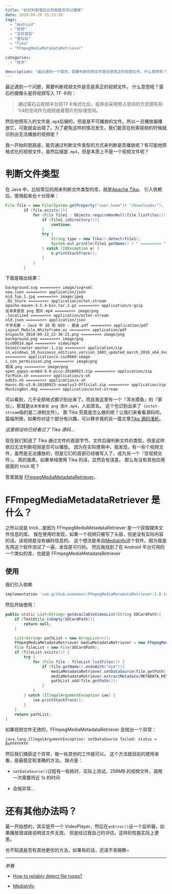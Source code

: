 ```yaml
---
title: "如何判断萤石云视频是否可以播放"
date: 2018-09-26 15:23:39
tags:
  - "Android"
  - "视频"
  - "文件类型"
  - "萤石云"
  - "Tika"
  - "FFmpegMediaMetadataRetriever"

categories:
  - "技术"

description: "最近遇到一个需求，需要判断视频文件是否是真正的视频文件。什么意思呢？因为有一些文件虽然后缀是`.mp4`，但是『它的心』却是其他文件的心。所以一旦播放器播放它，可能就会出错了..."
---
```


最近遇到一个问题，需要判断视频文件是否是真正的视频文件。
什么意思呢？萤石的摄像头是将视频写入 TF 卡的：

> 通过萤石云视频平台将TF卡格式化后，程序会采用预占空间的方式预先将1/4的空间作为视频或者图片的存储空间。

然后他预写入的文件是`.mp4`后缀的，但是是不可播放的文件。所以一旦播放器播放它，可能就会出错了。为了避免这样的情况发生，我们能否在检索视频的时候就识别出无法播放的视频呢？

我一开始的思路是，能否通过判断文件类型的方式来判断是否播放呢？有可能他预格式化的视频文件，虽然后缀是`.mp4`，但是本质上不是一个视频文件呢？

# 判断文件类型
在 Java 中，比较常见的用来判断文件类型的库，就是[Apache Tika](http://tika.apache.org/)。
引入依赖后，使用起来也十分简单：

```java
File file = new File(System.getProperty("user.home")+ "/Downloads/");
        if (file.exists()){
            for (File file1 : Objects.requireNonNull(file.listFiles())){
                if (file1.isDirectory()){
                    continue;
                }
                try {
                    String type = new Tika().detect(file1);
                    System.out.println(file1.getName() + " ======>>> " + type);
                } catch (IOException e) {
                    e.printStackTrace();
                }
            }
        }
```

下面是输出结果：

```shell
background.svg ======>>> image/svg+xml
new.json ======>>> application/json
mid_top_1.jpg ======>>> image/jpeg
.DS_Store ======>>> application/octet-stream
apache-maven-3.5.4-bin.tar.1.gz ======>>> application/x-gzip
这本来是张 png 图片.mp4 ======>>> image/png
.localized ======>>> application/octet-stream
old.json ======>>> application/json
不学无数 — Java 中 IO 和 NIO - 掘金.pdf ======>>> application/pdf
Layout_Mobile_Whiteframe.ai ======>>> application/pdf
Snipaste_2018-09-22_22-36-21.png ======>>> image/png
background.png ======>>> image/png
hiv00014.mp4 ======>>> video/mp4
SeimiCrawler-master.1.zip ======>>> application/zip
cn_windows_10_business_editions_version_1803_updated_march_2018_x64_dvd_12063730.iso ======>>> application/x-iso9660-image
i_con_permission.png ======>>> image/png
错误.png ======>>> image/png
open_gapps-arm64-9.0-pico-20180923.zip ======>>> application/zip
forPush.sh ======>>> application/x-sh
adbIn.sh ======>>> application/x-sh
Havoc-OS-v2.0-20180923-oneplus3-Official.zip ======>>> application/zip
MockingBot.dmg ======>>> application/octet-stream
```

可以看到，几乎全部格式都识别出来了。而且我这里有一个『浑水摸鱼』的『家伙』，那就是`这本来是张 png 图片.mp4`，人如其名。
这个也识别出来了（`octet-stream`指的是二进制文件）。
那 Tika 究竟是怎么做的呢？让我们来看看源码呗。
篇幅所限，如果你对这个部分有兴趣，可以移步我的另一篇文章[Tika 源码浅析](https://blog.rosuh.me/2018/09/tika-source-code-analysis/)。

*这里假设你已经看过了 Tika 源码...*

现在我们知道了 Tika 通过文件的首部字节、文件后缀判断文件的类型。但是这样依旧无法判断视频是否可以播放。
因为在实际使用中，我发现，有一些个视频文件，虽然是无法播放的，但是它们的首部已经被写入了，成为另一个『空视频文件』。
真的蛋疼。如果单纯使用 Tika 的话，显然会有误差。
那么有没有其他应用层面的 trick 呢？

答案就是 [FFmpegMediaMetadataRetriever](https://github.com/wseemann/FFmpegMediaMetadataRetriever)。

# FFmpegMediaMetadataRetriever 是什么？

之所以说是 trick...是因为 FFmpegMediaMetadataRetriever 是一个获取媒体文件信息的库。
我在使用时发现，如果一个视频只被写了头部，但是没有实际内容的话，该视频是没有编码信息的。
这个想法是来自[MediaInfo](https://zh.wikipedia.org/zh-hans/MediaInfo)这个软件。因为我是先用这个软件测试了一遍，发现是可行的。
然后我找到了在 Android 平台可用的一个类似的库，也就是 FFmpegMediaMetadataRetriever

## 使用

我们引入依赖

```gradle
implementation 'com.github.wseemann:FFmpegMediaMetadataRetriever:1.0.14'
```

然后开始使用：

```java
public static List<String> getAvailableVideoList(String SDCardPath){
    if (TextUtils.isEmpty(SDCardPath)){
        return null;
    }

    List<String> pathList = new ArrayList<>();
    FFmpegMediaMetadataRetriever mediaMetadataRetriever = new FFmpegMediaMetadataRetriever();
    File fileList = new File(SDCardPath);
    if (fileList.exists()) {
        try {
            for (File file : fileList.listFiles()) {
                if (file.getName().endsWith("mp4")){
                    mediaMetadataRetriever.setDataSource(file.getPath());
                    mediaMetadataRetriever.extractMetadata(METADATA_KEY_VIDEO_CODEC);
                    pathList.add(file.getPath());
                }
            }
        } catch (IllegalArgumentException iae) {
            iae.printStackTrace();
        }
    }
    return pathList;
}
```

如果视频文件无效的，FFmpegMediaMetadataRetriever 会抛出一个异常：

```shell
java.lang.IllegalArgumentException: setDataSource failed: status = 0xFFFFFFFF
```

然后我们捕获这个异常，做一些其他的工作就可以。
这个方法就目前的使用来看，是最稳定和准确的方法。
缺点是：

- `setDataSource()`过程有一些耗时，实际上测试，256MB 的视频文件，调用一次需要将近 1s 的时间

- 会抛异常...

# 还有其他办法吗？

最一开始想的，其实是开一个 VideoPlayer，然后在`onError()`设一个监听器，如果播放错误就说明该文件无效。
但是经过我自己的评估，这样的性能实际上更差。

也不知道是否有其他更优的方法，如果有的话，还请不吝赐教~



-----

*参看*

- [How to reliably detect file types?](https://stackoverflow.com/questions/9738597/how-to-reliably-detect-file-types)

- [MediaInfo](https://zh.wikipedia.org/wiki/MediaInfo)